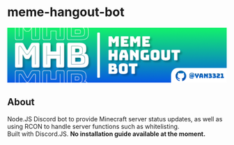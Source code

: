 # meme-hangout-bot

![Meme Hangout Bot Header](mh-bot-header.png)

## About

Node.JS Discord bot to provide Minecraft server status updates, as well as using RCON to handle server functions such as whitelisting.  
Built with Discord.JS. **No installation guide available at the moment.**
